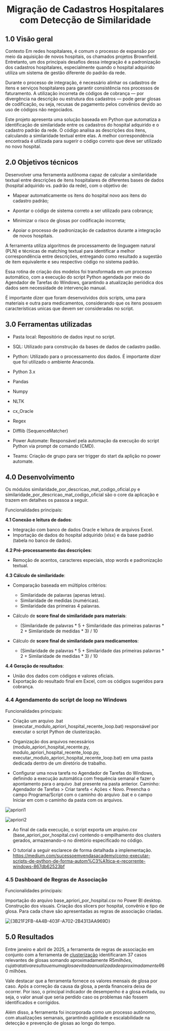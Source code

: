 <h1 align="center"> Migração de Cadastros Hospitalares com Detecção de Similaridade <br /> </h1>

## **1.0 Visão geral**

Contexto
Em redes hospitalares, é comum o processo de expansão por meio da aquisição de novos hospitais, os chamados projetos Brownfield. Entretanto, um dos principais desafios dessa integração é a padronização dos cadastros hospitalares, especialmente quando o hospital adquirido utiliza um sistema de gestão diferente do padrão da rede.

Durante o processo de integração, é necessário alinhar os cadastros de itens e serviços hospitalares para garantir consistência nos processos de faturamento. A utilização incorreta de códigos de cobrança — por divergência na descrição ou estrutura dos cadastros — pode gerar glosas de codificação, ou seja, recusas de pagamento pelos convênios devido ao uso de códigos não negociados.

Este projeto apresenta uma solução baseada em Python que automatiza a identificação de similaridade entre os cadastros do hospital adquirido e o cadastro padrão da rede. O código analisa as descrições dos itens, calculando a similaridade textual entre elas. A melhor correspondência encontrada é utilizada para sugerir o código correto que deve ser utilizado no novo hospital.

## **2.0 Objetivos técnicos**

Desenvolver uma ferramenta autônoma capaz de calcular a similaridade textual entre descrições de itens hospitalares de diferentes bases de dados (hospital adquirido vs. padrão da rede), com o objetivo de:

- Mapear automaticamente os itens do hospital novo aos itens do cadastro padrão;

- Apontar o código de sistema correto a ser utilizado para cobrança;

- Minimizar o risco de glosas por codificação incorreta;

- Apoiar o processo de padronização de cadastros durante a integração de novos hospitais.

A ferramenta utiliza algoritmos de processamento de linguagem natural (PLN) e técnicas de matching textual para identificar a melhor correspondência entre descrições, entregando como resultado a sugestão de item equivalente e seu respectivo código no sistema padrão.

Essa rotina de criação dos modelos foi transformada em um processo automático, com a execução do script Python agendada por meio do Agendador de Tarefas do Windows, garantindo a atualização periódica dos dados sem necessidade de intervenção manual.

É importante dizer que foram desenvolvidos dois scripts, uma para materiais e outra para medicamentos, considerando que os itens possuem características unicas que devem ser consideradas no script. 

## **3.0 Ferramentas utilizadas**

- Pasta local: Repositório de dados input no script. 

- SQL: Utilizado para construção da bases de dados de cadastro padão.

- Python: Utilizado para o processamento dos dados. É importante dizer que foi utilizado o ambiente Anaconda.
- Python 3.x
- Pandas
- Numpy
- NLTK
- cx_Oracle
- Regex
- Difflib (SequenceMatcher)

- Power Automate: Responsável pela automação da execução do script Python via prompt de comando (CMD).

- Teams: Criação de grupo para ser trigger do start da aplição no power automate.
  
## **4.0 Desenvolvimento**

Os módulos similaridade_por_descricao_mat_codigo_oficial.py  e similaridade_por_descricao_mat_codigo_oficial são o core da aplicação e trazem em detalhes os passoa a seguir.

Funcionalidades principais:

**4.1 Conexão e leitura de dados**:
  - Integração com banco de dados Oracle e leitura de arquivos Excel.
  - Importação de dados do hospital adquirido (xlsx) e da base padrão (tabela no banco de dados).

**4.2 Pré-processamento das descrições**:
  - Remoção de acentos, caracteres especiais, stop words e padronização textual.

**4.3 Cálculo de similaridade**:

  - Comparação baseada em múltiplos critérios:
    - Similaridade de palavras (apenas letras).
    - Similaridade de medidas (numéricas).
    - Similaridade das primeiras 4 palavras.
      
  - Cálculo de **score final de similaridade para materiais**:
    - (Similaridade de palavras * 5 + Similaridade das primeiras palavras * 2 + Similaridade de medidas * 3) / 10
   
 - Cálculo de **score final de similaridade para medicamentos**:
    - (Similaridade de palavras * 5 + Similaridade das primeiras palavras * 2 + Similaridade de medidas * 3) / 10

**4.4 Geração de resultados**:
  - União dos dados com códigos e valores oficiais.
  - Exportação do resultado final em Excel, com os códigos sugeridos para cobrança.

### **4.4 Agendamento do script de loop no Windows**

Funcionalidades principais:

- Criação um arquivo .bat (executar_modulo_apriori_hospital_recente_loop.bat) responsável por executar o script Python de clusterização.

- Organização dos arquivos necessários (modulo_apriori_hospital_recente.py, modulo_apriori_hospital_recente_loop.py, executar_modulo_apriori_hospital_recente_loop.bat) em uma pasta dedicada dentro de um diretório de trabalho.

- Configurar uma nova tarefa no Agendador de Tarefas do Windows, definindo a execução automática com frequência semanal e fazer o apontamento para o arquivo .bat presente na pasta anterior. Caminho: Agendador de Tarefas > Criar tarefa < Ações < Novo. Preencha o campo Programa/Script com o caminho do arquivo .bat e o campo Iniciar em com o caminho da pasta com os arquivos.

![apriori1](https://github.com/user-attachments/assets/b4deca53-6680-4a3c-b1b6-868f7ee87925)

![apriori2](https://github.com/user-attachments/assets/50b6bdc1-f1ed-4ef6-919d-c1af908226a7)

- Ao final de cada execução, o script exporta um arquivo.csv (base_apriori_por_hospital.csv) contendo o empilhamento dos clusters gerados, armazenando-o no diretório especificado no código.

- O tutorial a seguir esclarece de forma detalhada a implementação. https://medium.com/sucessoemvendasacademy/como-executar-scripts-de-python-de-forma-autom%C3%A1tica-e-recorrente-windows-867db62523bf

### **4.5 Dashboard de Regras de Associação**

Funcionalidades principais:

Importação do arquivo base_apriori_por_hospital.csv no Power BI desktop.
Construção dos visuais.
Criação dos slicers por hospital, convênio e tipo de glosa. Para cada chave são apresentadas as regras de associação criadas.

![{3B21F2FB-4A4B-403F-A702-2B4313AA969D}](https://github.com/user-attachments/assets/0f766d09-b631-4d3a-afcb-3cc99fba97f6)

## **5.0 Resultados**

Entre janeiro e abril de 2025, a ferramenta de regras de associação em conjunto com a ferramenta de [clusterização](https://github.com/letandrade/clusterizacao_glosas_hospitalares) identificaram 37 casos relevantes de glosas somando aproximadamente R$5 milhões, cuja tratativa resultou em uma glosa evitada anualizada de aproximadamente R$60 milhões.


Vale destacar que a ferramenta fornece os valores mensais de glosa por caso. Após a correção da causa da glosa, a perda financeira deixa de ocorrer. Por isso, o principal indicador de desempenho é a glosa evitada, ou seja, o valor anual que seria perdido caso os problemas não fossem identificados e corrigidos.

Além disso, a ferramenta foi incorporada como um processo autônomo, com atualizações semanais, garantindo agilidade e escalabilidade na detecção e prevenção de glosas ao longo do tempo.
